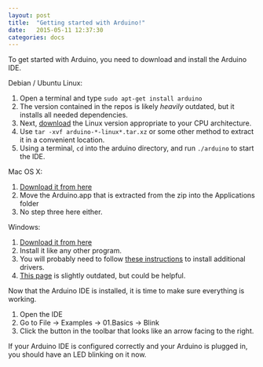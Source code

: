 ```yaml
---
layout: post
title:  "Getting started with Arduino!"
date:   2015-05-11 12:37:30
categories: docs
---
```


To get started with Arduino, you need to download and install the Arduino IDE.

Debian / Ubuntu Linux:

1. Open a terminal and type `sudo apt-get install arduino`
  1. The version contained in the repos is likely *heavily* outdated, but it installs all needed dependencies.
2. Next, [download][ArduinoIDE] the Linux version appropriate to your CPU architecture.
3. Use `tar -xvf arduino-*-linux*.tar.xz` or some other method to extract it in a convenient location.
4. Using a terminal, `cd` into the arduino directory, and run `./arduino` to start the IDE.

Mac OS X:

1. [Download it from here][ArduinoIDE]
2. Move the Arduino.app that is extracted from the zip into the Applications folder
3. No step three here either.

Windows:

1. [Download it from here][ArduinoIDE]
2. Install it like any other program.
3. You will probably need to follow [these instructions][Instructions] to install additional drivers.
  1. [This page][ScreenshotTutorial] is slightly outdated, but could be helpful.

Now that the Arduino IDE is installed, it is time to make sure everything is working.

1. Open the IDE
2. Go to File -> Examples -> 01.Basics -> Blink
3. Click the button in the toolbar that looks like an arrow facing to the right.

If your Arduino IDE is configured correctly and your Arduino is plugged in, you should have an LED blinking on it now.

[ArduinoIDE]:         http://www.arduino.cc/en/Main/Software
[Instructions]:       http://www.arduino.cc/en/Guide/Windows#toc4
[ScreenshotTutorial]: http://www.arduino.cc/en/Guide/UnoDriversWindowsXP
